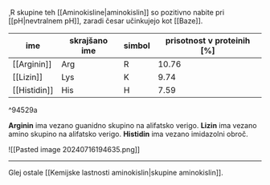 ¸R skupine teh [[Aminokisline|aminokislin]] so pozitivno nabite pri [[pH|nevtralnem pH]], zaradi česar učinkujejo kot [[Baze]].

| ime          | skrajšano ime | simbol | prisotnost v proteinih \[%] |
| ------------ | ------------- | ------ | --------------------------- |
| [[Arginin]]  | Arg           | R      | 10.76                       |
| [[Lizin]]    | Lys           | K      | 9.74                        |
| [[Histidin]] | His           | H      | 7.59                        |

^94529a

**Arginin** ima vezano guanidno skupino na alifatsko verigo.
**Lizin** ima vezano amino skupino na alifatsko verigo.
**Histidin** ima vezano imidazolni obroč.

![[Pasted image 20240716194635.png]]

---

Glej ostale [[Kemijske lastnosti aminokislin|skupine aminokislin]].